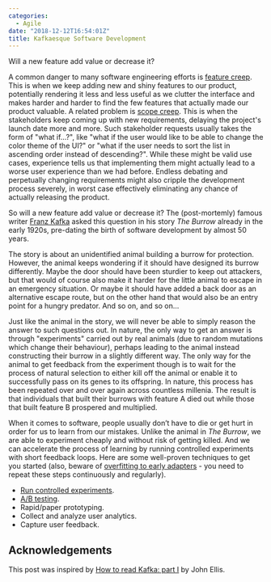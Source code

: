 ```yaml
---
categories:
  - Agile
date: "2018-12-12T16:54:01Z"
title: Kafkaesque Software Development
---
```


Will a new feature add value or decrease it?

A common danger to many software engineering efforts is [feature creep](https://en.wikipedia.org/wiki/Feature_creep). This is when we keep adding new and shiny features to our product, potentially rendering it less and less useful as we clutter the interface and makes harder and harder to find the few features that actually made our product valuable. A related problem is [scope creep](https://en.wikipedia.org/wiki/Scope_creep). This is when the stakeholders keep coming up with new requirements, delaying the project's launch date more and more. Such stakeholder requests usually takes the form of "what if...?", like "what if the user would like to be able to change the color theme of the UI?" or "what if the user needs to sort the list in ascending order instead of descending?". While these might be valid use cases, experience tells us that implementing them might actually lead to a worse user experience than we had before. Endless debating and perpetually changing requirements might also cripple the development process severely, in worst case effectively eliminating any chance of actually releasing the product.

So will a new feature add value or decrease it? The (post-mortemly) famous writer [Franz Kafka](https://en.wikipedia.org/wiki/Franz_Kafka) asked this question in his story _The Burrow_ already in the early 1920s, pre-dating the birth of software development by almost 50 years.

The story is about an unidentified animal building a burrow for protection. However, the animal keeps wondering if it should have designed its burrow differently. Maybe the door should have been sturdier to keep out attackers, but that would of course also make it harder for the little animal to escape in an emergency situation. Or maybe it should have added a back door as an alternative escape route, but on the other hand that would also be an entry point for a hungry predator. And so on, and so on...

Just like the animal in the story, we will never be able to simply reason the answer to such questions out. In nature, the only way to get an answer is through "experiments" carried out by real animals (due to random mutations which change their behaviour), perhaps leading to the animal instead constructing their burrow in a slightly different way. The only way for the animal to get feedback from the experiment though is to wait for the process of natural selection to either kill off the animal or enable it to successfully pass on its genes to its offspring. In nature, this process has been repeated over and over again across countless millenia. The result is that individuals that built their burrows with feature A died out while those that built feature B prospered and multiplied.

When it comes to software, people usually don’t have to die or get hurt in order for us to learn from our mistakes. Unlike the animal in _The Burrow_, we are able to experiment cheaply and without risk of getting killed. And we can accelerate the process of learning by running controlled experiments with short feedback loops. Here are some well-proven techniques to get you started (also, beware of [overfitting to early adapters](https://effectivesoftwaredesign.com/2016/01/24/beware-the-lean-feedback-loop-over-fitting-to-early-adopters/) - you need to repeat these steps continuously and regularly).

- [Run controlled experiments](https://en.wikipedia.org/wiki/Scientific_control#Controlled_experiments).
- [A/B testing](https://en.wikipedia.org/wiki/A/B_testing).
- Rapid/paper prototyping.
- Collect and analyze user analytics.
- Capture user feedback.

## Acknowledgements

This post was inspired by [How to read Kafka: part I](https://www.newcriterion.com/issues/2018/10/how-to-read-kafka-part-i) by John Ellis.
